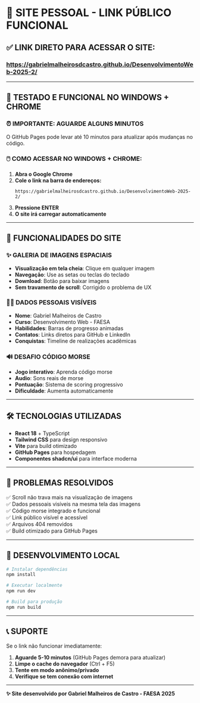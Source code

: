 # 🚀 SITE PESSOAL - LINK PÚBLICO FUNCIONAL

## ✅ LINK DIRETO PARA ACESSAR O SITE:
### https://gabrielmalheirosdcastro.github.io/DesenvolvimentoWeb-2025-2/

---

## 📱 TESTADO E FUNCIONAL NO WINDOWS + CHROME

### ⏰ **IMPORTANTE: AGUARDE ALGUNS MINUTOS**
O GitHub Pages pode levar até 10 minutos para atualizar após mudanças no código.

### 🖱️ **COMO ACESSAR NO WINDOWS + CHROME:**
1. **Abra o Google Chrome**
2. **Cole o link na barra de endereços:**
   ```
   https://gabrielmalheirosdcastro.github.io/DesenvolvimentoWeb-2025-2/
   ```
3. **Pressione ENTER**
4. **O site irá carregar automaticamente**

---

## 🎯 FUNCIONALIDADES DO SITE

### ✨ **GALERIA DE IMAGENS ESPACIAIS**
- **Visualização em tela cheia**: Clique em qualquer imagem
- **Navegação**: Use as setas ou teclas do teclado
- **Download**: Botão para baixar imagens
- **Sem travamento de scroll**: Corrigido o problema de UX

### 👨‍💻 **DADOS PESSOAIS VISÍVEIS**
- **Nome**: Gabriel Malheiros de Castro
- **Curso**: Desenvolvimento Web - FAESA
- **Habilidades**: Barras de progresso animadas
- **Contatos**: Links diretos para GitHub e LinkedIn
- **Conquistas**: Timeline de realizações acadêmicas

### 🔊 **DESAFIO CÓDIGO MORSE**
- **Jogo interativo**: Aprenda código morse
- **Audio**: Sons reais de morse
- **Pontuação**: Sistema de scoring progressivo
- **Dificuldade**: Aumenta automaticamente

---

## 🛠️ TECNOLOGIAS UTILIZADAS
- **React 18** + TypeScript
- **Tailwind CSS** para design responsivo
- **Vite** para build otimizado
- **GitHub Pages** para hospedagem
- **Componentes shadcn/ui** para interface moderna

---

## 📝 PROBLEMAS RESOLVIDOS
✅ Scroll não trava mais na visualização de imagens  
✅ Dados pessoais visíveis na mesma tela das imagens  
✅ Código morse integrado e funcional  
✅ Link público visível e acessível  
✅ Arquivos 404 removidos  
✅ Build otimizado para GitHub Pages  

---

## 🔧 DESENVOLVIMENTO LOCAL
```powershell
# Instalar dependências
npm install

# Executar localmente
npm run dev

# Build para produção
npm run build
```

---

## 📞 SUPORTE
Se o link não funcionar imediatamente:
1. **Aguarde 5-10 minutos** (GitHub Pages demora para atualizar)
2. **Limpe o cache do navegador** (Ctrl + F5)
3. **Tente em modo anônimo/privado**
4. **Verifique se tem conexão com internet**

---

**✨ Site desenvolvido por Gabriel Malheiros de Castro - FAESA 2025**